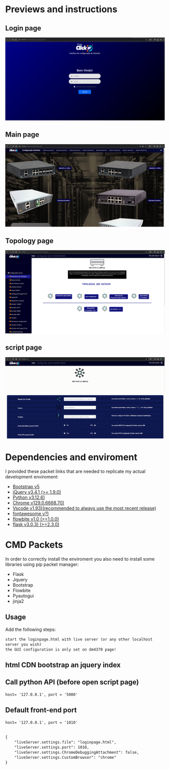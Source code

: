 # Previews and instructions

## Login page
![alt text](https://github.com/Richardbarbosasilva/Datacom-automate-config-L2-L3/blob/main/loginpage.png)

## Main page
![alt text](https://github.com/Richardbarbosasilva/Datacom-automate-config-L2-L3/blob/main/mainpage.png)

## Topology page
![alt text](https://github.com/Richardbarbosasilva/Datacom-automate-config-L2-L3/blob/main/topologypage.png)

## script page
![alt text](https://github.com/Richardbarbosasilva/Datacom-automate-config-L2-L3/blob/main/scriptpagegif.gif)

# Dependencies and enviroment

I provided these packet links that are needed to replicate my actual development enviroment:

- [Bootstrap v5](http://getbootstrap.com/)
- [jQuery v3.4.1 (>= 1.9.0)](http://jquery.com/)
- [Python v3.12.6)](http://www.python.org/)
- [Chrome v129.0.6668.70)](https://www.google.pt/intl/pt-PT/chrome/?brand=OZZY&ds_kid=43700080663033589&gad_source=1&gclid=Cj0KCQjwr9m3BhDHARIsANut04Ze-cxBa8X7gW9GnJZwEchmEKV5FjVR5CuHXZ4XFJB2wq_6AP-QfDQaAugREALw_wcB&gclsrc=aw.ds)
- [Vscode v1.93)(recommended to always use the most recent release)](https://code.visualstudio.com/download)
- [fontawesome v?)](https://kit.fontawesome.com/64d58efce2.js)
- [flowbite v1.0 (>=1.0.0)](https://flowbite.com/docs/getting-started/introduction/)
- [flask v3.0.3) (>=2.3.0)](https://flask.palletsprojects.com/en/3.0.x/)

# CMD Packets

In order to correctly install the enviroment you also need to install some libraries using pip packet manager:

- Flask
- Jquery
- Bootstrap
- Flowbite
- Pyautogui
- jinja2

## Usage

Add the following steps:

```Starting
start the loginpage.html with live server (or any other localhost server you wish)
the GUI configuration is only set on dm4370 page!
```

## html CDN bootstrap an jquery index
<!-- Required Stylesheets -->
<link href="bootstrap.css" rel="stylesheet">

<!-- Required Javascript -->
<script src="jquery.js"></script>
<script src="bstreeview.js"></script>


## Call python API (before open script page)
```
host= '127.0.0.1', port = '5000'

```

## Default front-end port
```
host= '127.0.0.1', port = '1010'

```

``` live server settings.json model

{
    "liveServer.settings.file": "loginpage.html",
    "liveServer.settings.port": 1010,
    "liveServer.settings.ChromeDebuggingAttachment": false,
    "liveServer.settings.CustomBrowser": "chrome"
}

```









